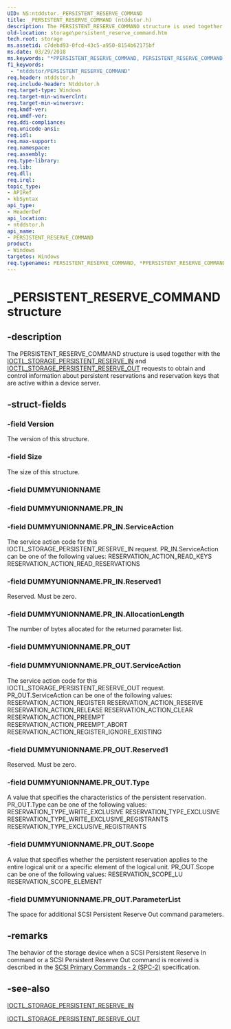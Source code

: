 ```yaml
---
UID: NS:ntddstor._PERSISTENT_RESERVE_COMMAND
title: _PERSISTENT_RESERVE_COMMAND (ntddstor.h)
description: The PERSISTENT_RESERVE_COMMAND structure is used together with the IOCTL_STORAGE_PERSISTENT_RESERVE_IN and IOCTL_STORAGE_PERSISTENT_RESERVE_OUT requests to obtain and control information about persistent reservations and reservation keys that are active within a device server.
old-location: storage\persistent_reserve_command.htm
tech.root: storage
ms.assetid: c7debd93-0fcd-43c5-a950-8154b62175bf
ms.date: 03/29/2018
ms.keywords: "*PPERSISTENT_RESERVE_COMMAND, PERSISTENT_RESERVE_COMMAND, PERSISTENT_RESERVE_COMMAND structure [Storage Devices], PPERSISTENT_RESERVE_COMMAND, PPERSISTENT_RESERVE_COMMAND structure pointer [Storage Devices], _PERSISTENT_RESERVE_COMMAND, ntddstor/PERSISTENT_RESERVE_COMMAND, ntddstor/PPERSISTENT_RESERVE_COMMAND, storage.persistent_reserve_command, structs-general_4fe3d6f6-6e9f-41f5-915c-2636707f429c.xml"
f1_keywords:
 - "ntddstor/PERSISTENT_RESERVE_COMMAND"
req.header: ntddstor.h
req.include-header: Ntddstor.h
req.target-type: Windows
req.target-min-winverclnt: 
req.target-min-winversvr: 
req.kmdf-ver: 
req.umdf-ver: 
req.ddi-compliance: 
req.unicode-ansi: 
req.idl: 
req.max-support: 
req.namespace: 
req.assembly: 
req.type-library: 
req.lib: 
req.dll: 
req.irql: 
topic_type:
- APIRef
- kbSyntax
api_type:
- HeaderDef
api_location:
- ntddstor.h
api_name:
- PERSISTENT_RESERVE_COMMAND
product:
- Windows
targetos: Windows
req.typenames: PERSISTENT_RESERVE_COMMAND, *PPERSISTENT_RESERVE_COMMAND
---
```


# _PERSISTENT_RESERVE_COMMAND structure


## -description


The PERSISTENT_RESERVE_COMMAND structure is used together with the <a href="https://docs.microsoft.com/windows-hardware/drivers/ddi/ntddstor/ni-ntddstor-ioctl_storage_persistent_reserve_in">IOCTL_STORAGE_PERSISTENT_RESERVE_IN</a> and <a href="https://docs.microsoft.com/windows-hardware/drivers/ddi/ntddstor/ni-ntddstor-ioctl_storage_persistent_reserve_out">IOCTL_STORAGE_PERSISTENT_RESERVE_OUT</a> requests to obtain and control information about persistent reservations and reservation keys that are active within a device server.


## -struct-fields




### -field Version

The version of this structure.


### -field Size

The size of this structure.


### -field DUMMYUNIONNAME

 


### -field DUMMYUNIONNAME.PR_IN


### -field DUMMYUNIONNAME.PR_IN.ServiceAction

The service action code for this IOCTL_STORAGE_PERSISTENT_RESERVE_IN request. PR_IN.ServiceAction can be one of the following values:
RESERVATION_ACTION_READ_KEYS
RESERVATION_ACTION_READ_RESERVATIONS



### -field DUMMYUNIONNAME.PR_IN.Reserved1

Reserved. Must be zero.


### -field DUMMYUNIONNAME.PR_IN.AllocationLength

The number of bytes allocated for the returned parameter list.


### -field DUMMYUNIONNAME.PR_OUT


### -field DUMMYUNIONNAME.PR_OUT.ServiceAction

The service action code for this IOCTL_STORAGE_PERSISTENT_RESERVE_OUT request. PR_OUT.ServiceAction can be one of the following values:
RESERVATION_ACTION_REGISTER
RESERVATION_ACTION_RESERVE
RESERVATION_ACTION_RELEASE
RESERVATION_ACTION_CLEAR
RESERVATION_ACTION_PREEMPT
RESERVATION_ACTION_PREEMPT_ABORT
RESERVATION_ACTION_REGISTER_IGNORE_EXISTING



### -field DUMMYUNIONNAME.PR_OUT.Reserved1

Reserved. Must be zero.


### -field DUMMYUNIONNAME.PR_OUT.Type

A value that specifies the characteristics of the persistent reservation. PR_OUT.Type can be one of the following values:
RESERVATION_TYPE_WRITE_EXCLUSIVE
RESERVATION_TYPE_EXCLUSIVE
RESERVATION_TYPE_WRITE_EXCLUSIVE_REGISTRANTS
RESERVATION_TYPE_EXCLUSIVE_REGISTRANTS



### -field DUMMYUNIONNAME.PR_OUT.Scope

A value that specifies whether the persistent reservation applies to the entire logical unit or a specific element of the logical unit. PR_OUT.Scope can be one of the following values:
RESERVATION_SCOPE_LU
RESERVATION_SCOPE_ELEMENT



### -field DUMMYUNIONNAME.PR_OUT.ParameterList

The space for additional SCSI Persistent Reserve Out command parameters.


## -remarks



The behavior of the storage device when a SCSI Persistent Reserve In command or a SCSI Persistent Reserve Out command is received is described in the <a href="https://go.microsoft.com/fwlink/p/?linkid=153142">SCSI Primary Commands - 2 (SPC-2)</a> specification.




## -see-also




<a href="https://docs.microsoft.com/windows-hardware/drivers/ddi/ntddstor/ni-ntddstor-ioctl_storage_persistent_reserve_in">IOCTL_STORAGE_PERSISTENT_RESERVE_IN</a>



<a href="https://docs.microsoft.com/windows-hardware/drivers/ddi/ntddstor/ni-ntddstor-ioctl_storage_persistent_reserve_out">IOCTL_STORAGE_PERSISTENT_RESERVE_OUT</a>
 

 

